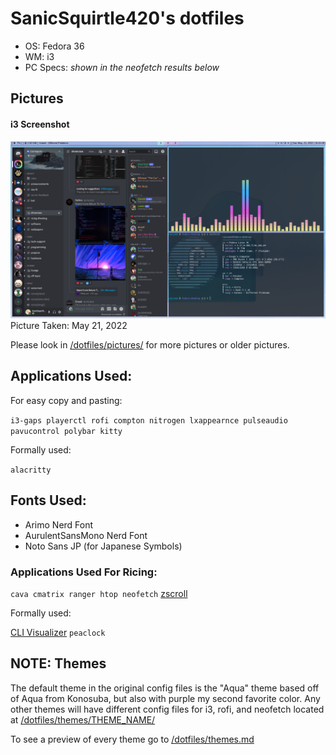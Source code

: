 # SanicSquirtle420's dotfiles
- OS: Fedora 36
- WM: i3
- PC Specs: *shown in the neofetch results below*

## Pictures
#### i3 Screenshot
![i3 image](https://raw.githubusercontent.com/sanicsquirtle420/dotfiles/main/pictures/05-21-22main.png)
Picture Taken: May 21, 2022

Please look in [/dotfiles/pictures/](https://github.com/sanicsquirtle420/dotfiles/tree/main/pictures) for more pictures or older pictures.

## Applications Used:
For easy copy and pasting:

`i3-gaps playerctl rofi compton nitrogen lxappearnce pulseaudio pavucontrol polybar kitty`

Formally used:

`alacritty`

## Fonts Used:
- Arimo Nerd Font
- AurulentSansMono Nerd Font
- Noto Sans JP (for Japanese Symbols)

### Applications Used For Ricing:
`cava cmatrix ranger htop neofetch` [zscroll](https://github.com/noctuid/zscroll)

Formally used: 

[CLI Visualizer](https://github.com/dpayne/cli-visualizer) `peaclock`

## NOTE: Themes
The default theme in the original config files is the "Aqua" theme based off of Aqua from Konosuba, but also with purple my second favorite color. Any other themes will have different config files for i3, rofi, and neofetch located at [/dotfiles/themes/THEME_NAME/](https://github.com/sanicsquirtle420/dotfiles/tree/main/themes) 

To see a preview of every theme go to [/dotfiles/themes.md](https://github.com/sanicsquirtle420/dotfiles/blob/main/themes.md)
